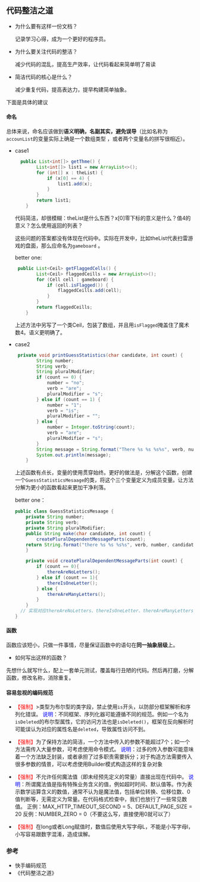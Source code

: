 

## 代码整洁之道

- 为什么要有这样一份文档？

  记录学习心得，成为一个更好的程序员。

- 为什么要关注代码的整洁？

  减少代码的混乱，提高生产效率，让代码看起来简单明了易读

- 简洁代码的核心是什么？

  减少重复代码，提高表达力，提早构建简单抽象。

下面是具体的建议

#### 命名

总体来说，命名应该做到**语义明确，名副其实，避免误导**（比如名称为``accounList``的变量实际上确是一个数组类型 ，或者两个变量名的拼写很相近）。

- case1

  ```java
    public List<int[]> getThme() {
          List<int[]> list1 = new ArrayList<>();
          for (int[] x : theList) {
              if (x[0] == 4) {
                  list1.add(x);
              }
          }
          return list1;
      }
  ```

  代码简洁，却很模糊：theList是什么东西？x[0]零下标的意义是什么？值4的意义？怎么使用返回的列表？

  这些问题的答案都没有体现在代码中。实际在开发中，比如theList代表扫雷游戏的盘面，那么应命名为``gameboard`` 。

  better one:

  ```java
   public List<Ceil> getFlaggedCells() {
          List<Ceil> flaggedCeills = new ArrayList<>();
          for (Cell cell : gameboard) {
              if (cell.isFlagged()) {
                  flaggedCeills.add(cell);
              }
          }
          return flaggedCeills;
      }
  ```

  上述方法中另写了一个类Ceil，包装了数组，并且用``isFlagged``掩盖住了魔术数4。语义更明确了。

- case2 

  ```java
   private void printGuessStatistics(char candidate, int count) {
          String number;
          String verb;
          String pluralModifier;
          if (count == 0) {
              number = "no";
              verb = "are";
              pluralModifier = "s";
          } else if (count == 1) {
              number = "1";
              verb = "is";
              pluralModifier = "";
          } else {
              number = Integer.toString(count);
              verb = "are";
              pluralModifier = "s";
          }
          String message = String.format("There %s %s %s%s", verb, number, candidate, pluralModifier);
          System.out.println(message);
      }
  ```

  上述函数有点长，变量的使用贯穿始终。更好的做法是，分解这个函数，创建一个``GuessStatisticsMesaage``的类，将这个三个变量定义为成员变量。让方法分解为更小的函数看起来更加干净利落。

  better one：

  ```java
  public class GuessStatisticsMesaage {
      private String number;
      private String verb;
      private String pluralModifier;
      public String make(char candidate, int count) {
          createPluralDependentMessageParts(count);
      return String.format("there %s %s %s%s", verb, number, candidate, pluralModifier);
      }
  
      private void createPluralDependentMessageParts(int count) {
          if (count == 0){
              thereAreNoLetters();
          } else if (count == 1){
              thereIsOneLetter();
          } else {
              thereAreManyLetters();
          }
      }
    // 实现对应thereAreNoLetters、thereIsOneLetter、thereAreManyLetters方法
  }
  ```

#### 函数

函数应该短小，只做一件事情，尽量保证函数中的语句在**同一抽象层级**上。

- 如何写出这样的函数？

先想什么就写什么，配上一套单元测试，覆盖每行丑陋的代码。然后再打磨，分解函数，修改名称，消除重复。



























#### 容易忽视的编码规范

- <font color=red>【强制】</font>>类型为布尔型的类字段，禁止使用`is`开头，以防部分框架解析和序列化错误。
  <font color=blue>说明</font>：不同框架、序列化器可能遵循不同的规范。例如一个名为`isDeleted`的布尔型属性，它的访问方法也是`isDeleted()`，框架在反向解析时可能误认为对应的属性名是`deleted`，导致属性访问不到。

- <font color=red>【强制】</font>为了保持方法的简洁，一个方法中传入的参数不能超过7个；如一个方法需传入大量参数，可考虑使用命令模式。
  <font color=blue> 说明</font>：过多的传入参数可能意味着一个方法缺乏封装，或者承担了过多职责需要拆分；对于构造方法需要传入很多参数的情景，可以考虑使用Builder模式构造这样的复杂对象

- <font color = red>【强制】</font>不允许任何魔法值（即未经预先定义的常量）直接出现在代码中。
  <font color = blue>说明</font>：所谓魔法值是指有特殊业务含义的值，例如超时时间、默认值等。作为表示数学运算含义的数值，通常不认为是魔法值，包括单位转换、位移位数、0值判断等，无需定义为常量。在代码格式检查中，我们也放行了一些常见数值。
  正例：MAX_HTTP_TIMEOUT_SECOND = 5、DEFAULT_PAGE_SIZE = 20
  反例：NUMBER_ZERO = 0（不要这么写，直接使用0就可以了）
- <font color = red>【强制】</font>在long或者Long赋值时，数值后使用大写字母L，不能是小写字母l，小写容易跟数字混淆，造成误解。

### 参考

- 快手编码规范
- 《代码整洁之道》
